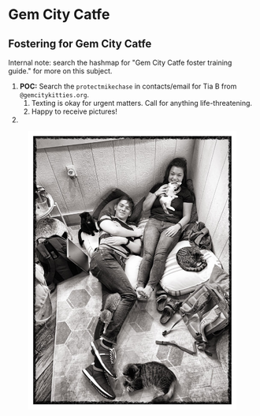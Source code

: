 # Gem City Catfe



## Fostering for Gem City Catfe

Internal note: search the hashmap for "Gem City Catfe foster training guide." for more on this subject.

1. **POC:** Search the `protectmikechase` in contacts/email for Tia B from `@gemcitykitties.org`.&#x20;
   1. Texting is okay for urgent matters. Call for anything life-threatening.&#x20;
   2. Happy to receive pictures!
2.

<figure><img src="../../../.gitbook/assets/image (79).png" alt=""><figcaption></figcaption></figure>

